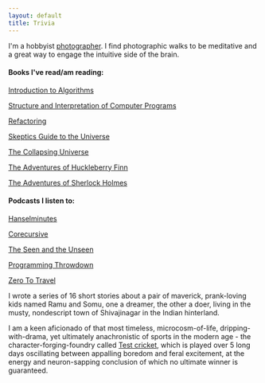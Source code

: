 ```yaml
---
layout: default
title: Trivia
---
```

I'm a hobbyist [photographer](https://www.instagram.com/cs31415). I find photographic walks to be meditative and a great way to engage the intuitive side of the brain.
	
#### Books I've read/am reading:
[Introduction to Algorithms](https://www.amazon.com/Introduction-Algorithms-3rd-MIT-Press/dp/0262033844/ref=sr_1_4?dchild=1&keywords=algorithms&qid=1591395518&sr=8-4)

[Structure and Interpretation of Computer Programs](https://www.amazon.com/Structure-Interpretation-Computer-Programs-Engineering/dp/0262510871/ref=sr_1_1?crid=LMZZR2WABYZH&dchild=1&keywords=structure+and+interpretation+of+computer+programs&qid=1591395553&sprefix=structure+and+%2Caps%2C209&sr=8-1)

[Refactoring](https://www.amazon.com/Refactoring-Improving-Existing-Addison-Wesley-Signature/dp/0134757599/ref=sr_1_1?crid=1RBUOMK3L3E97&dchild=1&keywords=refactoring+martin+fowler&qid=1591395577&sprefix=Refactoring%2Caps%2C234&sr=8-1)

[Skeptics Guide to the Universe](https://www.amazon.com/Skeptics-Guide-Universe-Really-Increasingly-ebook/dp/B079L5FDBJ/ref=sr_1_1?crid=3P8QWLJYZUW1E&dchild=1&keywords=skeptics+guide+to+the+universe+book&qid=1591395597&sprefix=skeptics+%2Caps%2C218&sr=8-1)

[The Collapsing Universe](https://www.amazon.com/Collapsing-Universe-Story-Black-Holes/dp/0802704867/ref=sr_1_1?dchild=1&keywords=the+collapsing+universe&qid=1591395616&sr=8-1)

[The Adventures of Huckleberry Finn](https://www.amazon.com/Adventures-Huckleberry-Finn-Mark-Twain/dp/1499296983/ref=sr_1_1_sspa?crid=1WBOQDYGL1AV6&dchild=1&keywords=huckleberry+finn+by+mark+twain&qid=1591395633&sprefix=huck%2Caps%2C211&sr=8-1-spons&psc=1&spLa=ZW5jcnlwdGVkUXVhbGlmaWVyPUExTVdQS0ZVN01XMzBKJmVuY3J5cHRlZElkPUExMDQ2NDc2MktPOFpMNFlBVk5HVSZlbmNyeXB0ZWRBZElkPUEwNDkwMjIyMjdJOFBVVE1WRDM0OCZ3aWRnZXROYW1lPXNwX2F0ZiZhY3Rpb249Y2xpY2tSZWRpcmVjdCZkb05vdExvZ0NsaWNrPXRydWU=)

[The Adventures of Sherlock Holmes](https://www.amazon.com/Adventures-Sherlock-Holmes-AmazonClassics-ebook/dp/B07NTTQVM3/ref=sr_1_5?crid=XC9B3JUG42OU&dchild=1&keywords=adventures+of+sherlock+holmes+book&qid=1591395667&sprefix=adventures+of+sher%2Caps%2C214&sr=8-5)			
	
#### Podcasts I listen to:
[Hanselminutes](https://hanselminutes.simplecast.com/)

[Corecursive](https://corecursive.com/)

[The Seen and the Unseen](https://seenunseen.in/)

[Programming Throwdown](https://www.programmingthrowdown.com/)

[Zero To Travel](https://zerototravel.com/travel-podcast/)
		

I wrote a series of 16 short stories about a pair of maverick, prank-loving kids named Ramu and Somu,
one a dreamer, the other a doer, living in the musty, nondescript town of Shivajinagar in the Indian 
hinterland. 
	

I am a keen aficionado of that most timeless, microcosm-of-life, dripping-with-drama, yet ultimately anachronistic of sports in the modern age - the character-forging-foundry called [Test cricket](https://en.wikipedia.org/wiki/Test_cricket), which is played over 5 long days oscillating between appalling boredom and feral excitement, at the energy and neuron-sapping conclusion of which no ultimate winner is guaranteed.


